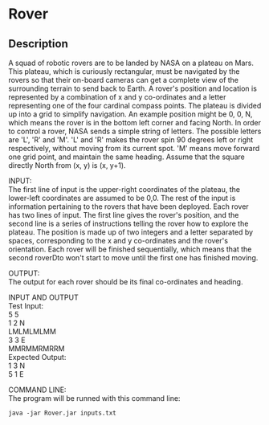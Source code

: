 # Rover

## Description

A squad of robotic rovers are to be landed by NASA on a plateau on Mars.
This plateau, which is curiously rectangular, must be navigated by the
rovers so that their on-board cameras can get a complete view of the
surrounding terrain to send back to Earth.
A rover's position and location is represented by a combination of x and y
co-ordinates and a letter representing one of the four cardinal compass
points. The plateau is divided up into a grid to simplify navigation. An
example position might be 0, 0, N, which means the rover is in the bottom
left corner and facing North.
In order to control a rover, NASA sends a simple string of letters. The
possible letters are 'L', 'R' and 'M'. 'L' and 'R' makes the rover spin 90
degrees left or right respectively, without moving from its current spot.
'M' means move forward one grid point, and maintain the same heading.
Assume that the square directly North from (x, y) is (x, y+1).

INPUT:
<br>The first line of input is the upper-right coordinates of the plateau, the
lower-left coordinates are assumed to be 0,0.
The rest of the input is information pertaining to the rovers that have
been deployed. Each rover has two lines of input. The first line gives the
rover's position, and the second line is a series of instructions telling
the rover how to explore the plateau.
The position is made up of two integers and a letter separated by spaces,
corresponding to the x and y co-ordinates and the rover's orientation.
Each rover will be finished sequentially, which means that the second roverDto
won't start to move until the first one has finished moving.</br>

OUTPUT:
<br>The output for each rover should be its final co-ordinates and heading.</br>

INPUT AND OUTPUT
<br>Test Input:
<br>5 5
<br>1 2 N
<br>LMLMLMLMM
<br>3 3 E
<br>MMRMMRMRRM
<br>Expected Output:
<br>1 3 N
<br>5 1 E

COMMAND LINE:
<br>The program will be runned with this command line:</br>

 	java -jar Rover.jar inputs.txt
